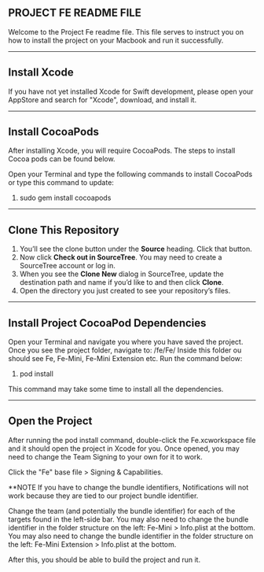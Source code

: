 ## PROJECT FE README FILE

Welcome to the Project Fe readme file. This file serves to instruct you on how to install the project on your Macbook and run it successfully.

---

## Install Xcode 

If you have not yet installed Xcode for Swift development, please open your AppStore and search for "Xcode", download, and install it.

---

## Install CocoaPods 

After installing Xcode, you will require CocoaPods. The steps to install Cocoa pods can be found below.

Open your Terminal and type the following commands to install CocoaPods or type this command to update:
1. sudo gem install cocoapods

---

## Clone This Repository

1. You’ll see the clone button under the **Source** heading. Click that button.
2. Now click **Check out in SourceTree**. You may need to create a SourceTree account or log in.
3. When you see the **Clone New** dialog in SourceTree, update the destination path and name if you’d like to and then click **Clone**.
4. Open the directory you just created to see your repository’s files.

---

## Install Project CocoaPod Dependencies

Open your Terminal and navigate you where you have saved the project.
Once you see the project folder, navigate to: /fe/Fe/
Inside this folder ou should see Fe, Fe-Mini, Fe-Mini Extension etc. Run the command below:
1. pod install

This command may take some time to install all the dependencies.

---

## Open the Project

After running the pod install command, double-click the Fe.xcworkspace file and it should open the project in Xcode for you.
Once opened, you may need to change the Team Signing to your own for it to work.

Click the "Fe" base file > Signing & Capabilities.

**NOTE If you have to change the bundle identifiers, Notifications will not work because they are tied to our project bundle identifier.

Change the team (and potentially the bundle identifier) for each of the targets found in the left-side bar.
You may also need to change the bundle identifier in the folder structure on the left: Fe-Mini > Info.plist at the bottom.
You may also need to change the bundle identifier in the folder structure on the left: Fe-Mini Extension > Info.plist at the bottom.

After this, you should be able to build the project and run it.